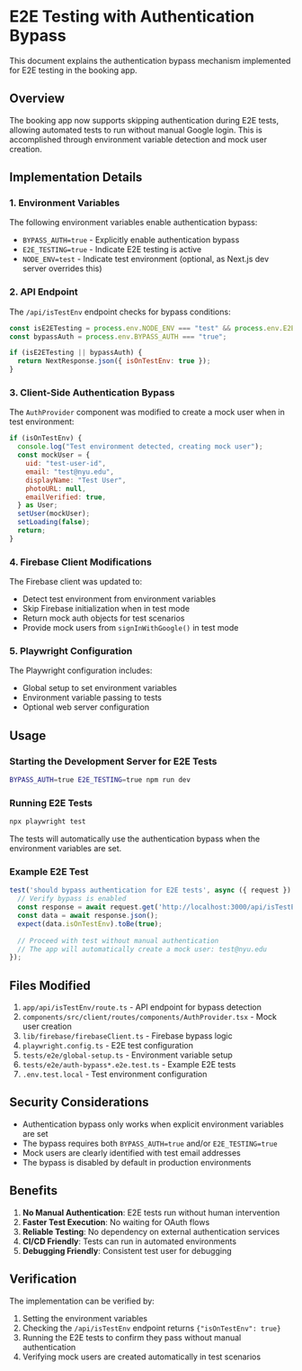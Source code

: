 # E2E Testing with Authentication Bypass

This document explains the authentication bypass mechanism implemented for E2E testing in the booking app.

## Overview

The booking app now supports skipping authentication during E2E tests, allowing automated tests to run without manual Google login. This is accomplished through environment variable detection and mock user creation.

## Implementation Details

### 1. Environment Variables

The following environment variables enable authentication bypass:

- `BYPASS_AUTH=true` - Explicitly enable authentication bypass
- `E2E_TESTING=true` - Indicate E2E testing is active
- `NODE_ENV=test` - Indicate test environment (optional, as Next.js dev server overrides this)

### 2. API Endpoint

The `/api/isTestEnv` endpoint checks for bypass conditions:

```javascript
const isE2ETesting = process.env.NODE_ENV === "test" && process.env.E2E_TESTING === "true";
const bypassAuth = process.env.BYPASS_AUTH === "true";

if (isE2ETesting || bypassAuth) {
  return NextResponse.json({ isOnTestEnv: true });
}
```

### 3. Client-Side Authentication Bypass

The `AuthProvider` component was modified to create a mock user when in test environment:

```javascript
if (isOnTestEnv) {
  console.log("Test environment detected, creating mock user");
  const mockUser = {
    uid: "test-user-id",
    email: "test@nyu.edu", 
    displayName: "Test User",
    photoURL: null,
    emailVerified: true,
  } as User;
  setUser(mockUser);
  setLoading(false);
  return;
}
```

### 4. Firebase Client Modifications

The Firebase client was updated to:
- Detect test environment from environment variables
- Skip Firebase initialization when in test mode
- Return mock auth objects for test scenarios
- Provide mock users from `signInWithGoogle()` in test mode

### 5. Playwright Configuration

The Playwright configuration includes:
- Global setup to set environment variables
- Environment variable passing to tests
- Optional web server configuration

## Usage

### Starting the Development Server for E2E Tests

```bash
BYPASS_AUTH=true E2E_TESTING=true npm run dev
```

### Running E2E Tests

```bash
npx playwright test
```

The tests will automatically use the authentication bypass when the environment variables are set.

### Example E2E Test

```javascript
test('should bypass authentication for E2E tests', async ({ request }) => {
  // Verify bypass is enabled
  const response = await request.get('http://localhost:3000/api/isTestEnv');
  const data = await response.json();
  expect(data.isOnTestEnv).toBe(true);
  
  // Proceed with test without manual authentication
  // The app will automatically create a mock user: test@nyu.edu
});
```

## Files Modified

1. `app/api/isTestEnv/route.ts` - API endpoint for bypass detection
2. `components/src/client/routes/components/AuthProvider.tsx` - Mock user creation
3. `lib/firebase/firebaseClient.ts` - Firebase bypass logic
4. `playwright.config.ts` - E2E test configuration
5. `tests/e2e/global-setup.ts` - Environment variable setup
6. `tests/e2e/auth-bypass*.e2e.test.ts` - Example E2E tests
7. `.env.test.local` - Test environment configuration

## Security Considerations

- Authentication bypass only works when explicit environment variables are set
- The bypass requires both `BYPASS_AUTH=true` and/or `E2E_TESTING=true`
- Mock users are clearly identified with test email addresses
- The bypass is disabled by default in production environments

## Benefits

1. **No Manual Authentication**: E2E tests run without human intervention
2. **Faster Test Execution**: No waiting for OAuth flows
3. **Reliable Testing**: No dependency on external authentication services
4. **CI/CD Friendly**: Tests can run in automated environments
5. **Debugging Friendly**: Consistent test user for debugging

## Verification

The implementation can be verified by:
1. Setting the environment variables
2. Checking the `/api/isTestEnv` endpoint returns `{"isOnTestEnv": true}`
3. Running the E2E tests to confirm they pass without manual authentication
4. Verifying mock users are created automatically in test scenarios